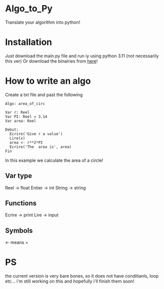 # Algo_to_Py
Translate your algorithm into python!

# Installation
Just download the main.py file and run iy using  python 3.11 (not necessarily this ver)
Or download the binairies from [here](https://github.com/ItzCyzmiX/Algo_to_Py/releases/download/0.1/Algo_to_Py.exe)!

# How to write an algo
Create a txt file and past the following

```
Algo: area_of_circ

Var r: Reel
Var PI: Reel = 3.14
Var area: Reel

Debut:
  Ecrire('Give r a value')
  Lire(x)
  area <- r**2*PI
  Ecrire('The  area is', area)
Fin
```
In this example we calculate the area of a circle!

## Var type
Reel -> float
Entier -> int
String -> string
## Functions
Ecrire -> print
Lire -> input
## Symbols
<- means =

# PS
the current version is very bare bones, so it does not have conditianls, loop etc... i'm still working on this and hopefully i'll finish them soon!
